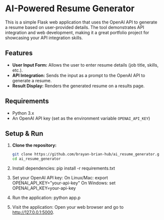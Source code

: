 # AI-Powered Resume Generator

This is a simple Flask web application that uses the OpenAI API to generate a resume based on user-provided details. The tool demonstrates API integration and web development, making it a great portfolio project for showcasing your API integration skills.

## Features

- **User Input Form:** Allows the user to enter resume details (job title, skills, etc.).
- **API Integration:** Sends the input as a prompt to the OpenAI API to generate a resume.
- **Result Display:** Renders the generated resume on a results page.

## Requirements

- Python 3.x
- An OpenAI API key (set as the environment variable `OPENAI_API_KEY`)

## Setup & Run

1. **Clone the repository:**

   ```bash
   git clone https://github.com/brayan-brian-hub/ai_resume_generator.git
   cd ai_resume_generator
2.	Install dependencies:
   pip install -r requirements.txt
3.	Set your OpenAI API key:
On Linux/Mac:
   export OPENAI_API_KEY="your-api-key"
On Windows:
set OPENAI_API_KEY=your-api-key
4.	Run the application:
   python app.p
5.	Visit the application:
Open your web browser and go to http://127.0.0.1:5000.

